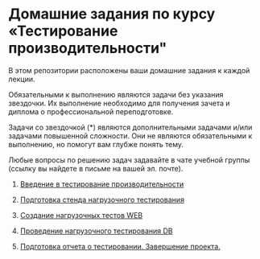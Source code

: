 # Домашние задания по курсу «Тестирование производительности"

В этом репозитории расположены ваши домашние задания к каждой лекции. 

Обязательными к выполнению являются задачи без указания звездочки. Их выполнение необходимо для получения зачета и диплома о профессиональной переподготовке.

Задачи со звездочкой (*) являются дополнительными задачами и/или задачами повышенной сложности. Они не являются обязательными к выполнению, но помогут вам глубже понять тему.

Любые вопросы по решению задач задавайте в чате учебной группы (ссылку вы найдете в письме на вашей эл. почте).



1. [Введение в тестирование производительности](https://github.com/netology-code/loadqa-homeworks/blob/main/1.Introduction%20to%20load%20testing/homework_lecture1.md)

2. [Подготовка стенда нагрузочного тестирования](https://github.com/netology-code/loadqa-homeworks/blob/main/2.Load%20environment/homework_lecture2.md)

3. [Создание нагрузочных тестов WEB](https://github.com/netology-code/loadqa-homeworks/blob/main/3.Load%20web/homework_lecture3.md)

4. [Проведение нагрузочного тестирования DB](https://github.com/netology-code/loadqa-homeworks/blob/main/4.Load%20db/homework_lecture4.md)

5. [Подготовка отчета о тестировании. Завершение проекта. ](https://github.com/netology-code/loadqa-homeworks/blob/main/5.Metrics/homework_lecture5.md)
